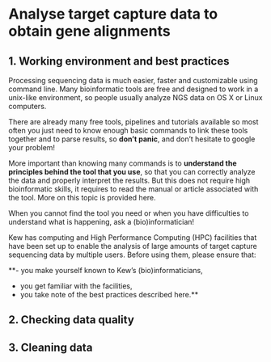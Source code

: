 # **Analyse target capture data to obtain gene alignments**
  
## **1. Working environment and best practices**

Processing sequencing data is much easier, faster and customizable using command line. Many bioinformatic tools are free and designed to work in a unix-like environment, so people usually analyze NGS data on OS X or Linux computers.  
  
There are already many free tools, pipelines and tutorials available so most often you just need to know enough basic commands to link these tools together and to parse results, so **don’t panic**, and don’t hesitate to google your problem!  
  
More important than knowing many commands is to **understand the principles behind the tool that you use**, so that you can correctly analyze the data and properly interpret the results. But this does not require high bioinformatic skills, it requires to read the manual or article associated with the tool. More on this topic is provided here.  
  
When you cannot find the tool you need or when you have difficulties to understand what is happening, ask a (bio)informatician!  
  
Kew has computing and High Performance Computing (HPC) facilities that have been set up to enable the analysis of large amounts of target capture sequencing data by multiple users. Before using them, please ensure that:  
  
**- you make yourself known to Kew’s (bio)informaticians, 
- you get familiar with the facilities, 
- you take note of the best practices described here.**

## **2. Checking data quality**
## **3. Cleaning data**
